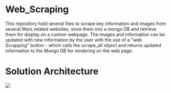 # Web_Scraping
This repository hold several files to scrape key information and images from several Mars related websites, store them into a mongo DB and retrieve them for display on a custom webpage. The images and information can be updated with new information by the user with the use of a "web Scrapping" button - which calls the scrape_all object and returns updated information to the Mongo DB for rendering on the web page. 

# Solution Architecture

![](web_scraping_architecture)

